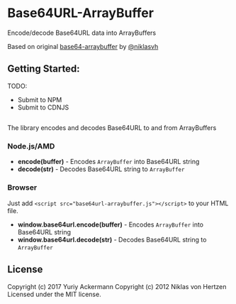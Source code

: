 # Base64URL-ArrayBuffer

Encode/decode Base64URL data into ArrayBuffers

Based on original [base64-arraybuffer](https://github.com/niklasvh/base64-arraybuffer) by [@niklasvh](https://github.com/niklasvh)

## Getting Started:

TODO:

 - Submit to NPM
 - Submit to CDNJS

## 

The library encodes and decodes Base64URL to and from ArrayBuffers

### Node.js/AMD
 - __encode(buffer)__ - Encodes `ArrayBuffer` into Base64URL string
 - __decode(str)__ - Decodes Base64URL string to `ArrayBuffer`

### Browser

Just add `<script src="base64url-arraybuffer.js"></script>` to your HTML file.

 - __window.base64url.encode(buffer)__ - Encodes `ArrayBuffer` into Base64URL string
 - __window.base64url.decode(str)__ - Decodes Base64URL string to `ArrayBuffer`

## License
Copyright (c) 2017 Yuriy Ackermann
Copyright (c) 2012 Niklas von Hertzen
Licensed under the MIT license.
